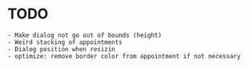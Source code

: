 # TODO
    - Make dialog not go out of bounds (height)
    - Weird stacking of appointments
    - Dialog position when resizin
    - optimize: remove border color from appointment if not necessary